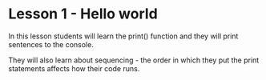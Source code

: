 # Lesson 1 - Hello world

In this lesson students will learn the print() function and they will print sentences to the console.

They will also learn about sequencing - the order in which they put the print statements affects how their code runs.
